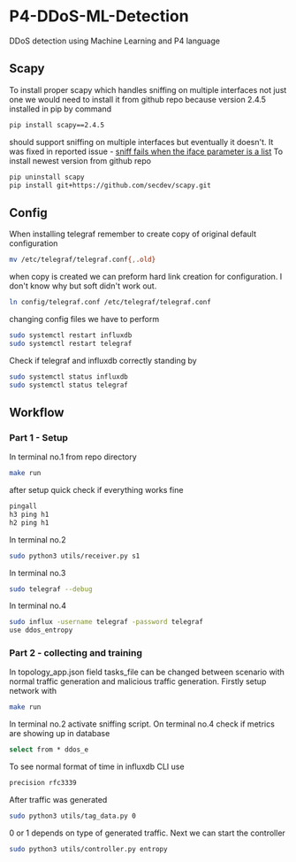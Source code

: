 # P4-DDoS-ML-Detection
DDoS detection using Machine Learning and P4 language

## Scapy

To install proper scapy which handles sniffing on multiple interfaces not just one we would need to install it from 
github repo because version 2.4.5 installed in pip by command

```bash
pip install scapy==2.4.5
```

should support sniffing on multiple interfaces but eventually it doesn't. It was fixed in 
reported issue - [sniff fails when the iface parameter is a list](https://github.com/secdev/scapy/issues/3232)
To install newest version from github repo

```bash
pip uninstall scapy
pip install git+https://github.com/secdev/scapy.git
```
## Config

When installing telegraf remember to create copy of original default configuration
```bash
mv /etc/telegraf/telegraf.conf{,.old}
```
when copy is created we can preform hard link creation for configuration. I don't know why but soft didn't work out.
```bash
ln config/telegraf.conf /etc/telegraf/telegraf.conf
```
changing config files we have to perform
```bash
sudo systemctl restart influxdb
sudo systemctl restart telegraf
```
Check if telegraf and influxdb correctly standing by
```bash
sudo systemctl status influxdb
sudo systemctl status telegraf
```


## Workflow

### Part 1 - Setup

In terminal no.1 from repo directory
```bash
make run
```
after setup quick check if everything works fine
```bash
pingall
h3 ping h1
h2 ping h1
```
In terminal no.2 
```bash
sudo python3 utils/receiver.py s1
```
In terminal no.3
```bash
sudo telegraf --debug
```
In terminal no.4
```bash
sudo influx -username telegraf -password telegraf
use ddos_entropy
```
### Part 2 - collecting and training

In topology_app.json field tasks_file can be changed between scenario with normal traffic generation and malicious traffic generation.
Firstly setup network with 
```bash
make run
```

In terminal no.2 activate sniffing script. On terminal no.4 check if metrics are showing up in database
```bash
select from * ddos_e
```
To see normal format of time in influxdb CLI use
```bash
precision rfc3339
```
After traffic was generated 
```bash
sudo python3 utils/tag_data.py 0
```
0 or 1 depends on type of generated traffic.
Next we can start the controller
```bash
sudo python3 utils/controller.py entropy
```


